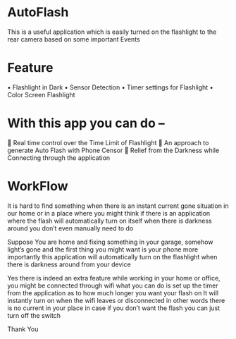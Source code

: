 # AutoFlash

This is a useful application which is easily turned on the flashlight to the rear camera based on some important Events

# Feature

•	Flashlight in Dark
•	Sensor Detection
•	Timer settings for Flashlight
•	Color Screen Flashlight


# With this app you can do –

	Real time control over the Time Limit of Flashlight
	An approach to generate Auto Flash with Phone Censor
	Relief from the Darkness while Connecting through the application


# WorkFlow

It is hard to find something when there is an instant current gone situation in our home or in a place where you might think if there is an application where the flash will automatically turn on itself when there is darkness around you don’t even manually need to do

Suppose You are home and fixing something in your garage, somehow light’s gone and the first thing you might want is your phone more importantly this application will automatically turn on the flashlight when there is darkness around from your device

Yes there is indeed an extra feature while working in your home or office, you might be connected through wifi what you can do is set up the timer from the application as to how much longer you want your flash on It will instantly turn on when the wifi leaves or disconnected in other words there is no current in your place in case if you don’t want the flash you can just turn off the switch


Thank You



